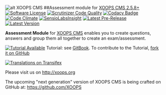 ![alt XOOPS CMS](http://xoops.org/images/logoXoops4GithubRepository.png)
##Assessment module for  [XOOPS CMS 2.5.8+](https://xoops.org)
[![Software License](https://img.shields.io/badge/license-GPL-brightgreen.svg?style=flat)](LICENSE)
[![Scrutinizer Code Quality](https://img.shields.io/scrutinizer/g/XoopsModules25x/assessment.svg?style=flat)](https://scrutinizer-ci.com/g/XoopsModules25x/assessment/?branch=master)
[![Codacy Badge](https://api.codacy.com/project/badge/Grade/1d220633457348f2b85ad70a74f61c6b)](https://www.codacy.com/app/mambax7/assessment_2)
[![Code Climate](https://img.shields.io/codeclimate/github/XoopsModules25x/assessment.svg?style=flat)](https://codeclimate.com/github/XoopsModules25x/assessment)
[![SensioLabsInsight](https://insight.sensiolabs.com/projects/e84ecc4a-fb53-4ddb-adc8-3957feb4d15e/mini.png)](https://insight.sensiolabs.com/projects/e84ecc4a-fb53-4ddb-adc8-3957feb4d15e)
[![Latest Pre-Release](https://img.shields.io/github/tag/XoopsModules25x/assessment.svg?style=flat)](https://github.com/XoopsModules25x/assessment/tags/)
[![Latest Version](https://img.shields.io/github/release/XoopsModules25x/assessment.svg?style=flat)](https://github.com/XoopsModules25x/assessment/releases/)

**Assessment Module** for [XOOPS CMS](http://xoops.org) enables you to create questions, answers and group them all together to create an exam/assessment.

[![Tutorial Available](http://xoops.org/images/tutorial-available-blue.svg)](https://www.gitbook.com/book/xoops/assessment-tutorial/) Tutorial: see [GitBook](https://www.gitbook.com/book/xoops/assessment-tutorial/).
To contribute to the Tutorial, [fork it on GitHub](https://github.com/XoopsDocs/assessment-tutorial)

[![Translations on Transifex](http://xoops.org/images/translations-transifex-blue.svg)](https://www.transifex.com/xoops)

Please visit us on http://xoops.org

The upcoming "next generation" version of XOOPS CMS is being crafted on GitHub at: https://github.com/XOOPS
